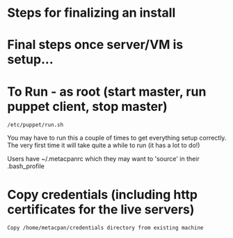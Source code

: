 # Steps for finalizing an install
# Final steps once server/VM is setup...

# To Run - as root (start master, run puppet client, stop master)
    /etc/puppet/run.sh

You may have to run this a couple of times to get everything setup
correctly. The very first time it will take quite a while to run
(it has a lot to do!)

Users have ~/.metacpanrc which they may want to 'source' in their .bash_profile

# Copy credentials (including http certificates for the live servers)
    Copy /home/metacpan/credentials directory from existing machine
